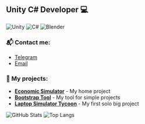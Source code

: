 ## Unity C# Developer 💻
![Unity](https://img.shields.io/badge/Unity-100000?style=flat&logo=unity&logoColor=white)
![C#](https://img.shields.io/badge/C%23-239120?style=flat&logo=c-sharp&logoColor=white)
![Blender](https://img.shields.io/badge/Blender-F5792A?style=flat&logo=blender&logoColor=white)  

### 📬 Contact me:
- [Telegram](https://t.me/ruka_v_rot)  
- [Email](mailto:mathertgl@gmail.com)

### 🚀 My projects:
- [**Economic Simulator**](https://github.com/MatherTGL/economic-simulator) - My home project
- [**Bootstrap Tool**](https://github.com/MatherTGL/Bootstrap-Tool-Unity) - My tool for simple projects
- [**Laptop Simulator Tycoon**](https://github.com/MatherTGL/LaptopTycoon_Scripts) - My first solo big project

![GitHub Stats](https://github-readme-stats.vercel.app/api?username=MatherTGL&show_icons=true&theme=radical)
![Top Langs](https://github-readme-stats.vercel.app/api/top-langs/?username=MatherTGL&layout=compact&theme=radical)

<!--
**MatherTGL/MatherTGL** is a ✨ _special_ ✨ repository because its `README.md` (this file) appears on your GitHub profile.

Here are some ideas to get you started:

- 🔭 I’m currently working on ...
- 🌱 I’m currently learning ...
- 👯 I’m looking to collaborate on ...
- 🤔 I’m looking for help with ...
- 💬 Ask me about ...
- 📫 How to reach me: ...
- 😄 Pronouns: ...
- ⚡ Fun fact: ...
-->
